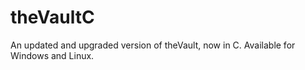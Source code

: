 # theVaultC
An updated and upgraded version of theVault, now in C. Available for Windows and Linux.
